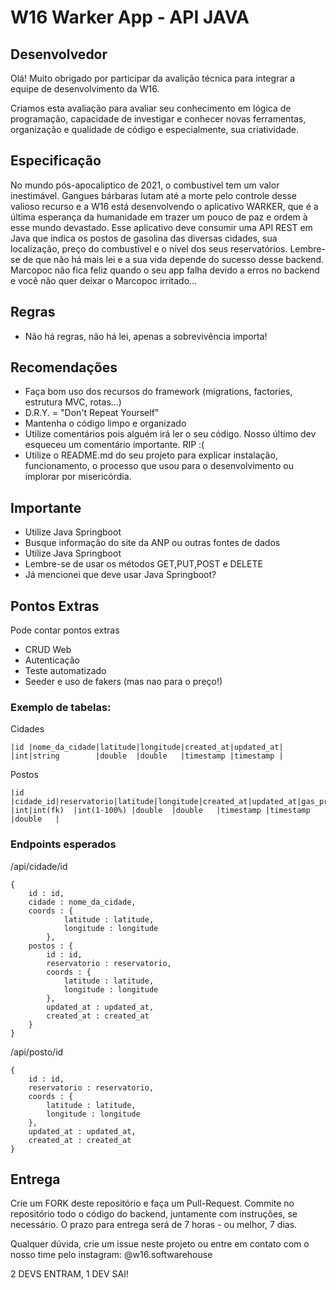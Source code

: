 # W16 Warker App - API JAVA

## Desenvolvedor

Olá! Muito obrigado por participar da avalição técnica para integrar a equipe de desenvolvimento da W16.

Criamos esta avaliação para avaliar seu conhecimento em lógica de programação, capacidade de investigar e conhecer novas ferramentas, organização e qualidade de código e especialmente, sua criatividade.

## Especificação
No mundo pós-apocaliptico de 2021, o combustível tem um valor inestimável. Gangues bárbaras lutam até a morte pelo controle desse valioso recurso e a W16 está desenvolvendo o aplicativo WARKER, que é a última esperança da humanidade em trazer um pouco de paz e ordem à esse mundo devastado.
Esse aplicativo deve consumir uma API REST em Java que indica os postos de gasolina das diversas cidades, sua localização, preço do combustível e o nível dos seus reservatórios. Lembre-se de que não há mais lei e a sua vida depende do sucesso desse backend. Marcopoc não fica feliz quando o seu app falha devido a erros no backend e você não quer deixar o Marcopoc irritado...

## Regras
- Não há regras, não há lei, apenas a sobrevivência importa! 

## Recomendações
- Faça bom uso dos recursos do framework (migrations, factories, estrutura MVC, rotas...)
- D.R.Y. = "Don't Repeat Yourself"
- Mantenha o código limpo e organizado
- Utilize comentários pois alguém irá ler o seu código. Nosso último dev esqueceu um comentário importante. RIP :(
- Utilize o README.md do seu projeto para explicar instalação, funcionamento, o processo que usou para o desenvolvimento ou implorar por misericórdia.

## Importante
- Utilize Java Springboot
- Busque informação do site da ANP ou outras fontes de dados
- Utilize Java Springboot
- Lembre-se de usar os métodos GET,PUT,POST e DELETE
- Já mencionei que deve usar Java Springboot?

## Pontos Extras
Pode contar pontos extras
- CRUD Web
- Autenticação
- Teste automatizado
- Seeder e uso de fakers (mas nao para o preço!)

### Exemplo de tabelas:

Cidades
```
|id |nome_da_cidade|latitude|longitude|created_at|updated_at|
|int|string        |double  |double   |timestamp |timestamp |
```

Postos
```
|id |cidade_id|reservatorio|latitude|longitude|created_at|updated_at|gas_price|
|int|int(fk)  |int(1-100%) |double  |double   |timestamp |timestamp |double   |
```

### Endpoints esperados
/api/cidade/id
```
{
    id : id,
    cidade : nome_da_cidade,
    coords : {
            latitude : latitude,
            longitude : longitude
        },
    postos : {
        id : id,
        reservatorio : reservatorio,
        coords : {
            latitude : latitude,
            longitude : longitude
        },
        updated_at : updated_at,
        created_at : created_at
    }
}
```

/api/posto/id
```
{
    id : id,
    reservatorio : reservatorio,
    coords : {
        latitude : latitude,
        longitude : longitude
    },
    updated_at : updated_at,
    created_at : created_at
}
```

## Entrega
Crie um FORK deste repositório e faça um Pull-Request. Commite no repositório todo o código do backend, juntamente com instruções, se necessário. O prazo para entrega será de 7 horas - ou melhor, 7 dias.

Qualquer dúvida, crie um issue neste projeto ou entre em contato com o nosso time pelo instagram: @w16.softwarehouse

2 DEVS ENTRAM, 1 DEV SAI!
